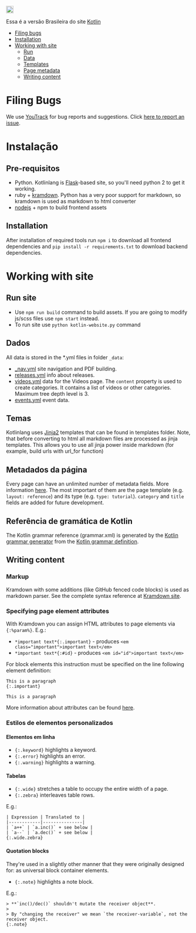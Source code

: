 <a href="http://kotlinslackin.herokuapp.com"><img src="https://kotlinslackin.herokuapp.com/badge.svg" height="20"></a>

Essa é a versão Brasileira do site [Kotlin](http://kotlinlang.org)

- [Filing bugs](#filing-bugs)
- [Installation](#installation)
- [Working with site](#working-with-site)
    - [Run](#run-site)
    - [Data](#data)
    - [Templates](#templates)
    - [Page metadata](#page-metadata)
    - [Writing content](#writing-content)


Filing Bugs
===========
We use [YouTrack](http://youtrack.jetbrains.com/issues/KT#) for bug reports and suggestions. Click [here to report an issue](http://youtrack.jetbrains.com/newIssue?project=KT&clearDraft=true&c=Subsystems+Web+Site).

Instalação
============

## Pre-requisitos

- Python. Kotlinlang is [Flask](http://flask.pocoo.org/)-based site, so you'll need python 2 to get it working.
- ruby + [kramdown](http://kramdown.gettalong.org/installation.html). Python has a very poor support for markdown, so kramdown is used as markdown to html converter
- [nodejs](https://nodejs.org/en/) + npm to build frontend assets

## Installation

After installation of required tools run `npm i` to download all frontend dependencies and `pip install -r requirements.txt` to download backend dependencies.

Working with site
=================

## Run site

- Use `npm run build` command to build assets. If you are going to modify js/scss files use `npm start` instead.
- To run site use `python kotlin-website.py` command 

## Dados

All data is stored in the \*.yml files in folder `_data`:

- [_nav.yml](_data/_nav.yml) site navigation and PDF building.
- [releases.yml](_data/releases.yml) info about releases.
- [videos.yml](_data/videos.yml) data for the Videos page. The `content` property is used to create categories.
  It contains a list of videos or other categories. Maximum tree depth level is 3.
- [events.yml](_data/events.yml) event data.

## Temas

Kotlinlang uses [Jinja2](http://jinja.pocoo.org/docs/dev/) templates that can be found in templates folder.
Note, that before converting to html all markdown files are processed as jinja templates. This allows you to use all jinja power inside markdown (for example, build urls with url_for function)

## Metadados da página

Every page can have an unlimited number of metadata fields. More information [here](http://jekyllrb.com/docs/frontmatter/).
The most important of them are the page template (e.g. `layout: reference`) and its type (e.g. `type: tutorial`). `category` and `title` fields are added for future development.

## Referência de gramática de Kotlin

The Kotlin grammar reference (grammar.xml) is generated by the [Kotlin grammar generator](https://github.com/JetBrains/kotlin-grammar-generator) from the [Kotlin grammar definition](https://github.com/JetBrains/kotlin/tree/master/grammar).

## Writing content

### Markup

Kramdown with some additions (like GitHub fenced code blocks) is used as markdown parser.
See the complete syntax reference at [Kramdown site](http://kramdown.gettalong.org/syntax.html).

### Specifying page element attributes

With Kramdown you can assign HTML attributes to page elements via `{:%param%}`. E.g.:

- `*important text*{:.important}` - produces `<em class="important">important text</em>`
- `*important text*{:#id}` - produces `<em id="id">important text</em>`

For block elements this instruction must be specified on the line following element definition:

```
This is a paragraph
{:.important}

This is a paragraph
```

More information about attributes can be found [here](http://kramdown.gettalong.org/syntax.html#inline-attribute-lists).

### Estilos de elementos personalizados

#### Elementos em linha

- `{:.keyword}` highlights a keyword.
- `{:.error}` highlights an error.
- `{:.warning}` highlights a warning.

#### Tabelas

- `{:.wide}` stretches a table to occupy the entire width of a page.
- `{:.zebra}` interleaves table rows.

E.g.:

```
| Expression | Translated to |
|------------|---------------|
| `a++` | `a.inc()` + see below |
| `a--` | `a.dec()` + see below |
{:.wide.zebra}
```

#### Quotation blocks

They're used in a slightly other manner that they were originally designed for: as universal block container elements.

- `{:.note}` highlights a note block.

E.g.:

```
> **`inc()/dec()` shouldn't mutate the receiver object**.
>
> By "changing the receiver" we mean `the receiver-variable`, not the receiver object.
{:.note}
